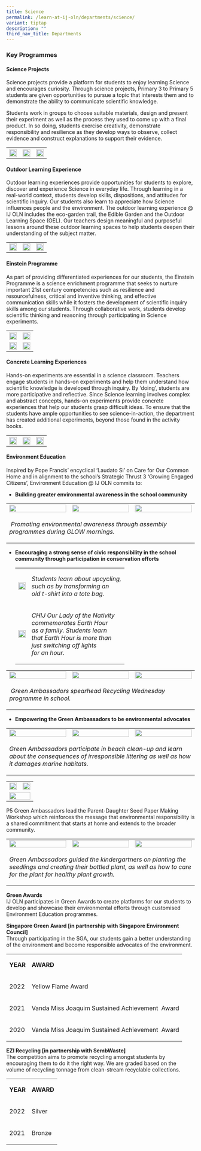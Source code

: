 ```yaml
---
title: Science
permalink: /learn-at-ij-oln/departments/science/
variant: tiptap
description: ""
third_nav_title: Departments
---
```

<h3><strong>Key Programmes</strong></h3><h4>Science Projects</h4><p>Science projects provide a platform for students to enjoy learning Science and encourages curiosity. Through science projects, Primary 3 to Primary 5 students are given opportunities to pursue a topic that interests them and to demonstrate the ability to communicate scientific knowledge.</p><p>Students work in groups to choose suitable materials, design and present their experiment as well as the process they used to come up with a final product. In so doing, students exercise creativity, demonstrate responsibility and resilience as they develop ways to observe, collect evidence and construct explanations to support their evidence.</p><table><tbody><tr><th rowspan="1" colspan="1"><div class="isomer-image-wrapper"><img style="width: 100%" height="auto" width="100%" alt="" src="/images/Depts/Sci/project1_w.jpg"></div></th><th rowspan="1" colspan="1"><div class="isomer-image-wrapper"><img style="width: 100%" height="auto" width="100%" alt="" src="/images/Depts/Sci/project3_w.jpg"></div></th><th rowspan="1" colspan="1"><div class="isomer-image-wrapper"><img style="width: 100%" height="auto" width="100%" alt="" src="/images/Depts/Sci/project2_w.jpg"></div></th></tr></tbody></table><h4>Outdoor Learning Experience</h4><p>Outdoor learning experiences provide opportunities for students to explore, discover and experience Science in everyday life. Through learning in a real-world context, students develop skills, dispositions, and attitudes for scientific inquiry. Our students also learn to appreciate how Science influences people and the environment. The outdoor learning experience @ IJ OLN includes the eco-garden trail, the Edible Garden and the Outdoor Learning Space (OEL). Our teachers design meaningful and purposeful lessons around these outdoor learning spaces to help students deepen their understanding of the subject matter.</p><table><tbody><tr><td rowspan="1" colspan="1"><div class="isomer-image-wrapper"><img style="width: 100%" height="auto" width="100%" alt="" src="/images/Depts/Sci/oel3_w.jpg"></div></td><td rowspan="1" colspan="1"><div class="isomer-image-wrapper"><img style="width: 100%" height="auto" width="100%" alt="" src="/images/Depts/Sci/oel1_w.jpg"></div></td><td rowspan="1" colspan="1"><div class="isomer-image-wrapper"><img style="width: 100%" height="auto" width="100%" alt="" src="/images/Depts/Sci/oel2_w.jpg"></div></td></tr></tbody></table><h4>Einstein Programme</h4><p>As part of providing differentiated experiences for our students, the Einstein Programme is a science enrichment programme that seeks to nurture important 21st century competencies such as resilience and resourcefulness, critical and inventive thinking, and effective communication skills while it fosters the development of scientific inquiry skills among our students. Through collaborative work, students develop scientific thinking and reasoning through participating in Science experiments.</p><table><tbody><tr><th rowspan="1" colspan="1"><div class="isomer-image-wrapper"><img style="width: 100%" height="auto" width="100%" alt="" src="/images/Depts/Sci/e2k2_w.jpg"></div></th><th rowspan="1" colspan="1"><div class="isomer-image-wrapper"><img style="width: 100%" height="auto" width="100%" alt="" src="/images/Depts/Sci/e2k_w.jpg"></div></th></tr><tr><td rowspan="1" colspan="1"><div class="isomer-image-wrapper"><img style="width: 100%" height="auto" width="100%" alt="" src="/images/Depts/Sci/e2k4_w.jpg"></div></td><td rowspan="1" colspan="1"><div class="isomer-image-wrapper"><img style="width: 100%" height="auto" width="100%" alt="" src="/images/Depts/Sci/e2k3_w.jpg"></div></td></tr></tbody></table><h4>Concrete Learning Experiences</h4><p>Hands-on experiments are essential in a science classroom. Teachers engage students in hands-on experiments and help them understand how scientific knowledge is developed through inquiry. By ‘doing’, students are more participative and reflective. Since Science learning involves complex and abstract concepts, hands-on experiments provide concrete experiences that help our students grasp difficult ideas. To ensure that the students have ample opportunities to see science-in-action, the department has created additional experiments, beyond those found in the activity books.</p><table><tbody><tr><th rowspan="1" colspan="1"><div class="isomer-image-wrapper"><img style="width: 100%" height="auto" width="100%" alt="" src="/images/Depts/Sci/exp_materials_w.jpg"></div></th><th rowspan="1" colspan="1"><div class="isomer-image-wrapper"><img style="width: 100%" height="auto" width="100%" alt="" src="/images/Depts/Sci/exp_mould_w.jpg"></div></th><th rowspan="1" colspan="1"><div class="isomer-image-wrapper"><img style="width: 100%" height="auto" width="100%" alt="" src="/images/Depts/Sci/exp_matter_w.jpg"></div></th></tr></tbody></table><h4>Environment Education</h4><p>Inspired by Pope Francis’ encyclical ‘Laudato Si’ on Care for Our Common Home and in alignment to the school’s Strategic Thrust 3 ‘Growing Engaged Citizens’, Environment Education @ IJ OLN commits to:</p><ul data-tight="true" class="tight"><li><p><strong>Building greater environmental awareness in the school community</strong></p></li></ul><table><tbody><tr><td rowspan="1" colspan="1"><div class="isomer-image-wrapper"><img style="width: 100%" height="auto" width="100%" alt="" src="/images/Depts/Sci/assembly_w.jpg"></div></td><td rowspan="1" colspan="1"><div class="isomer-image-wrapper"><img style="width: 100%" height="auto" width="100%" alt="" src="/images/Depts/Sci/assembly2_w.jpg"></div></td><td rowspan="1" colspan="1"><div class="isomer-image-wrapper"><img style="width: 100%" height="auto" width="100%" alt="" src="/images/Depts/Sci/assembly3_w.jpg"></div></td></tr><tr><td rowspan="1" colspan="3"><p>&nbsp;<em>Promoting environmental awareness through assembly programmes during GLOW mornings.</em></p></td></tr></tbody></table><p></p><ul data-tight="true" class="tight"><li><p><strong>Encouraging a strong sense of civic responsibility in the school community through participation in conservation efforts</strong></p><table><tbody><tr><td rowspan="1" colspan="1"><div class="isomer-image-wrapper"><img style="width: 100%" height="auto" width="100%" alt="" src="/images/Depts/Sci/upcycling_w.jpg"></div></td><td rowspan="1" colspan="1"><p><em>Students learn about upcycling, </em><br><em>such as by transforming an </em><br><em>old t-shirt into a tote bag.</em></p></td></tr><tr><td rowspan="1" colspan="1"><div class="isomer-image-wrapper"><img style="width: 100%" height="auto" width="100%" alt="" src="/images/Depts/Sci/earthhour_w.jpg"></div></td><td rowspan="1" colspan="1"><p><em>CHIJ Our Lady of the Nativity</em><br><em>commemorates Earth Hour </em><br><em>as a family. Students learn </em><br><em>that Earth Hour is more than </em><br><em>just switching off lights</em><br><em> for an hour.</em></p></td></tr></tbody></table></li></ul><table><tbody><tr><td rowspan="1" colspan="1"><div class="isomer-image-wrapper"><img style="width: 100%" height="auto" width="100%" alt="" src="/images/Depts/Sci/recyling_w.jpg"></div></td><td rowspan="1" colspan="1"><div class="isomer-image-wrapper"><img style="width: 100%" height="auto" width="100%" alt="" src="/images/Depts/Sci/recyling3_w.jpg"></div></td><td rowspan="1" colspan="1"><div class="isomer-image-wrapper"><img style="width: 100%" height="auto" width="100%" alt="" src="/images/Depts/Sci/recyling4_w.jpg"></div></td></tr><tr><td rowspan="1" colspan="3"><p>&nbsp;<em>Green Ambassadors spearhead Recycling Wednesday programme in school.</em></p></td></tr></tbody></table><p></p><ul data-tight="true" class="tight"><li><p><strong>Empowering the Green Ambassadors to be environmental advocates</strong></p></li></ul><table><tbody><tr><td rowspan="1" colspan="1"><div class="isomer-image-wrapper"><img style="width: 100%" height="auto" width="100%" alt="" src="/images/Depts/Sci/beach_cleaning_w.jpg"></div></td><td rowspan="1" colspan="1"><div class="isomer-image-wrapper"><img style="width: 100%" height="auto" width="100%" alt="" src="/images/Depts/Sci/beachcleaning2_w.jpg"></div></td><td rowspan="1" colspan="1"><div class="isomer-image-wrapper"><img style="width: 100%" height="auto" width="100%" alt="" src="/images/Depts/Sci/beachcleaning3_w.jpg"></div></td></tr><tr><td rowspan="1" colspan="3"><p><em>Green Ambassadors participate in beach clean-up and learn about the consequences of irresponsible littering as well as how it damages marine habitats.</em></p></td></tr></tbody></table><table><tbody><tr><td rowspan="1" colspan="1"><div class="isomer-image-wrapper"><img style="width: 100%" height="auto" width="100%" alt="" src="/images/Depts/Sci/parentdaughter6_w.jpg"></div></td><td rowspan="1" colspan="1"><div class="isomer-image-wrapper"><img style="width: 100%" height="auto" width="100%" alt="" src="/images/Depts/Sci/parentdaughter_w.jpg"></div></td></tr><tr><td rowspan="1" colspan="2"><div class="isomer-image-wrapper"><img style="width: 100%" height="auto" width="100%" alt="" src="/images/Depts/Sci/parentdaughter5_w.jpg"></div></td></tr></tbody></table><p>P5 Green Ambassadors lead the Parent-Daughter Seed Paper Making Workshop which reinforces the message that environmental responsibility is a shared commitment that starts at home and extends to the broader community.</p><table><tbody><tr><td rowspan="1" colspan="1"><div class="isomer-image-wrapper"><img style="width: 100%" height="auto" width="100%" alt="" src="/images/Depts/Sci/outreach2_w.jpg"></div></td><td rowspan="1" colspan="1"><div class="isomer-image-wrapper"><img style="width: 100%" height="auto" width="100%" alt="" src="/images/Depts/Sci/outreach1_w.jpg"></div></td><td rowspan="1" colspan="1"><div class="isomer-image-wrapper"><img style="width: 100%" height="auto" width="100%" alt="" src="/images/Depts/Sci/outreach3_w.jpg"></div></td></tr><tr><td rowspan="1" colspan="3"><p><em>Green Ambassadors guided the kindergartners on planting the seedlings and creating their bottled plant, as well as how to care for the plant for healthy plant growth.</em></p></td></tr></tbody></table><p><strong>Green Awards</strong><br>IJ OLN participates in Green Awards to create platforms for our students to develop and showcase their environmental efforts through customised Environment Education programmes.</p><p><strong>Singapore Green Award [in partnership with Singapore Environment Council]</strong><br>Through participating in the SGA, our students gain a better understanding of the environment and become responsible advocates of the environment.</p><table><tbody><tr><td rowspan="1" colspan="1"><p><strong>YEAR</strong></p></td><td rowspan="1" colspan="1"><p><strong>AWARD</strong></p></td></tr><tr><td rowspan="1" colspan="1"><p>2022</p></td><td rowspan="1" colspan="1"><p>Yellow Flame Award</p></td></tr><tr><td rowspan="1" colspan="1"><p>2021</p></td><td rowspan="1" colspan="1"><p>Vanda Miss Joaquim Sustained Achievement&nbsp; Award</p></td></tr><tr><td rowspan="1" colspan="1"><p>2020</p></td><td rowspan="1" colspan="1"><p>Vanda Miss Joaquim Sustained Achievement&nbsp; Award</p></td></tr></tbody></table><p><strong>EZI Recycling [in partnership with SembWaste]</strong><br>The competition aims to promote recycling amongst students by encouraging them to do it the right way. We are graded based on the volume of recycling tonnage from clean-stream recyclable collections.</p><table><tbody><tr><td rowspan="1" colspan="1"><p><strong>YEAR</strong></p></td><td rowspan="1" colspan="1"><p><strong>AWARD</strong></p></td></tr><tr><td rowspan="1" colspan="1"><p>2022</p></td><td rowspan="1" colspan="1"><p>Silver</p></td></tr><tr><td rowspan="1" colspan="1"><p>2021</p></td><td rowspan="1" colspan="1"><p>Bronze</p></td></tr></tbody></table><p></p>
